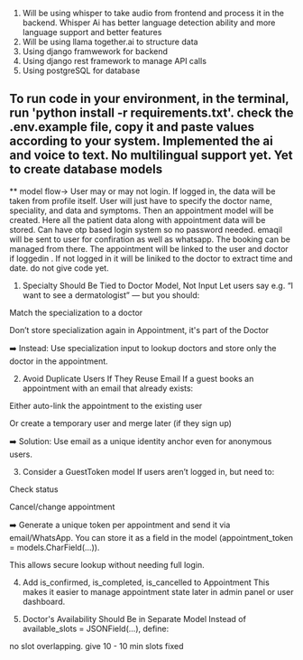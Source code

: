 1. Will be using whisper to take audio from frontend and process it in the backend. Whisper Ai has better language detection ability and more language support and better features
2. Will be using llama together.ai to structure data
3. Using django framwework for backend
4. Using django rest framework to manage API calls
5. Using postgreSQL for database
   
##  To run code in your environment, in the terminal, run 'python install -r requirements.txt'.  check the .env.example file, copy it and paste values according to your system. Implemented the ai and voice to text. No multilingual support yet. Yet to create database models


** model flow-> User may or may not login. If logged in, the data will be taken from profile itself. User will just have to specify the doctor name, speciality, and data and symptoms. Then an appointment model will be created. Here all the patient data along with appointment data will be stored. Can have otp based login system so no password needed. emaqil will be sent to user for confiration as well as whatsapp. The booking can be managed from there. The appointment will be linked to the user and doctor if loggedin . If not logged in it will be liniked to the doctor to extract time and date. do not give code yet.
1. Specialty Should Be Tied to Doctor Model, Not Input
Let users say e.g. “I want to see a dermatologist” — but you should:

Match the specialization to a doctor

Don’t store specialization again in Appointment, it's part of the Doctor

➡️ Instead: Use specialization input to lookup doctors and store only the doctor in the appointment.

2. Avoid Duplicate Users If They Reuse Email
If a guest books an appointment with an email that already exists:

Either auto-link the appointment to the existing user

Or create a temporary user and merge later (if they sign up)

➡️ Solution: Use email as a unique identity anchor even for anonymous users.

3. Consider a GuestToken model
If users aren’t logged in, but need to:

Check status

Cancel/change appointment

➡️ Generate a unique token per appointment and send it via email/WhatsApp. You can store it as a field in the model (appointment_token = models.CharField(...)).

This allows secure lookup without needing full login.

4. Add is_confirmed, is_completed, is_cancelled to Appointment
This makes it easier to manage appointment state later in admin panel or user dashboard.

5. Doctor's Availability Should Be in Separate Model
Instead of available_slots = JSONField(...), define:

no slot overlapping. give 10 - 10 min slots fixed
